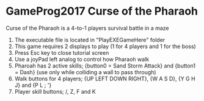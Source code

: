 # GameProg2017 Curse of the Pharaoh
Curse of the Pharaoh is a 4-to-1 players survival battle in a maze

1. The executable file is located in "PlayEXEGameHere" folder
2. This game requires 2 displays to play (1 for 4 players and 1 for the boss)
3. Press Esc key to close tutorial screen
4. Use a joyPad left analog to control how Pharaoh walk
5. Pharoah has 2 active skills; {button0 = Sand Storm Attack} and {button1 = Dash} (use only while colliding a wall to pass through)
6. Walk buttons for 4 players; {UP LEFT DOWN RIGHT}, {W A S D}, {Y G H J} and {P L ; '}
7. Player skill buttons; /, Z, F and K
